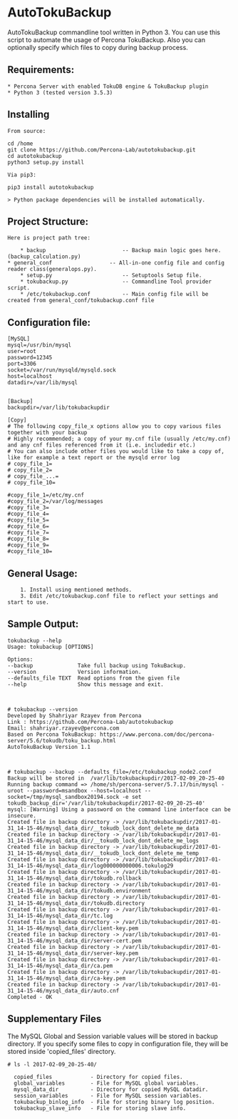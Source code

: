 
AutoTokuBackup
====================

AutoTokuBackup commandline tool written in Python 3.
You can use this script to automate the usage of Percona TokuBackup.
Also you can optionally specify which files to copy during backup process.



Requirements:
-------------

    * Percona Server with enabled TokuDB engine & TokuBackup plugin
    * Python 3 (tested version 3.5.3)


Installing
-----------------

    From source:
    
    cd /home
    git clone https://github.com/Percona-Lab/autotokubackup.git
    cd autotokubackup
    python3 setup.py install
    
    Via pip3:
    
    pip3 install autotokubackup
    
    > Python package dependencies will be installed automatically.
    
    
    
Project Structure:
------------------

    Here is project path tree:
    
        * backup                        -- Backup main logic goes here.(backup_calculation.py)
	* general_conf                  -- All-in-one config file and config reader class(generalops.py).
    	* setup.py                      -- Setuptools Setup file.
    	* tokubackup.py                 -- Commandline Tool provider script.
    	* /etc/tokubackup.conf          -- Main config file will be created from general_conf/tokubackup.conf file
    	

Configuration file:
-------------------

	[MySQL]
	mysql=/usr/bin/mysql
	user=root
	password=12345
	port=3306
	socket=/var/run/mysqld/mysqld.sock
	host=localhost
	datadir=/var/lib/mysql
	
	
	[Backup]
	backupdir=/var/lib/tokubackupdir
	
	[Copy]
	# The following copy_file_x options allow you to copy various files together with your backup
	# Highly recommended; a copy of your my.cnf file (usually /etc/my.cnf) and any cnf files referenced from it (i.e. includedir etc.)
	# You can also include other files you would like to take a copy of, like for example a text report or the mysqld error log
	# copy_file_1=
	# copy_file_2=
	# copy_file_...=
	# copy_file_10=
	
	#copy_file_1=/etc/my.cnf
	#copy_file_2=/var/log/messages
	#copy_file_3=
	#copy_file_4=
	#copy_file_5=
	#copy_file_6=
	#copy_file_7=
	#copy_file_8=
	#copy_file_9=
	#copy_file_10=


General Usage:
-------------
        1. Install using mentioned methods. 
        3. Edit /etc/tokubackup.conf file to reflect your settings and start to use.
        

Sample Output:
-------------

    tokubackup --help
    Usage: tokubackup [OPTIONS]

    Options:
    --backup              Take full backup using TokuBackup.
    --version             Version information.
    --defaults_file TEXT  Read options from the given file
    --help                Show this message and exit.

      
      
    # tokubackup --version
    Developed by Shahriyar Rzayev from Percona
    Link : https://github.com/Percona-Lab/autotokubackup
    Email: shahriyar.rzayev@percona.com
    Based on Percona TokuBackup: https://www.percona.com/doc/percona-server/5.6/tokudb/toku_backup.html
    AutoTokuBackup Version 1.1

    
    
    # tokubackup --backup --defaults_file=/etc/tokubackup_node2.conf 
    Backup will be stored in  /var/lib/tokubackupdir/2017-02-09_20-25-40
    Running backup command => /home/sh/percona-server/5.7.17/bin/mysql -uroot --password=msandbox --host=localhost --socket=/tmp/mysql_sandbox20194.sock -e set tokudb_backup_dir='/var/lib/tokubackupdir/2017-02-09_20-25-40'
    mysql: [Warning] Using a password on the command line interface can be insecure.
    Created file in backup directory -> /var/lib/tokubackupdir/2017-01-31_14-15-46/mysql_data_dir/__tokudb_lock_dont_delete_me_data
    Created file in backup directory -> /var/lib/tokubackupdir/2017-01-31_14-15-46/mysql_data_dir/__tokudb_lock_dont_delete_me_logs
    Created file in backup directory -> /var/lib/tokubackupdir/2017-01-31_14-15-46/mysql_data_dir/__tokudb_lock_dont_delete_me_temp
    Created file in backup directory -> /var/lib/tokubackupdir/2017-01-31_14-15-46/mysql_data_dir/log000000000006.tokulog29
    Created file in backup directory -> /var/lib/tokubackupdir/2017-01-31_14-15-46/mysql_data_dir/tokudb.rollback
    Created file in backup directory -> /var/lib/tokubackupdir/2017-01-31_14-15-46/mysql_data_dir/tokudb.environment
    Created file in backup directory -> /var/lib/tokubackupdir/2017-01-31_14-15-46/mysql_data_dir/tokudb.directory
    Created file in backup directory -> /var/lib/tokubackupdir/2017-01-31_14-15-46/mysql_data_dir/tc.log
    Created file in backup directory -> /var/lib/tokubackupdir/2017-01-31_14-15-46/mysql_data_dir/client-key.pem
    Created file in backup directory -> /var/lib/tokubackupdir/2017-01-31_14-15-46/mysql_data_dir/server-cert.pem
    Created file in backup directory -> /var/lib/tokubackupdir/2017-01-31_14-15-46/mysql_data_dir/server-key.pem
    Created file in backup directory -> /var/lib/tokubackupdir/2017-01-31_14-15-46/mysql_data_dir/ca.pem
    Created file in backup directory -> /var/lib/tokubackupdir/2017-01-31_14-15-46/mysql_data_dir/ca-key.pem
    Created file in backup directory -> /var/lib/tokubackupdir/2017-01-31_14-15-46/mysql_data_dir/auto.cnf
    Completed - OK


Supplementary Files
-------------------

The MySQL Global and Session variable values will be stored in backup directory. 
If you specify some files to copy in configuration file, they will be stored inside 'copied_files' directory.

    # ls -l 2017-02-09_20-25-40/
    
      copied_files            - Directory for copied files.
      global_variables        - File for MySQL global variables. 
      mysql_data_dir          - Directory for copied MySQL datadir.
      session_variables       - File for MySQL session variables. 
      tokubackup_binlog_info  - File for storing binary log position.
      tokubackup_slave_info   - File for storing slave info.




